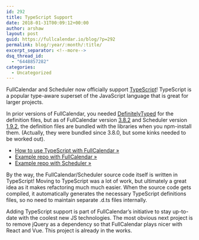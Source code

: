 ```yaml
---
id: 292
title: TypeScript Support
date: 2018-01-31T00:09:12+00:00
author: arshaw
layout: post
guid: https://fullcalendar.io/blog/?p=292
permalink: blog/:year/:month/:title/
excerpt_separator: <!--more-->
dsq_thread_id:
  - "6448857282"
categories:
  - Uncategorized
---
```

FullCalendar and Scheduler now officially support [TypeScript](https://www.typescriptlang.org/)! TypeScript is a popular type-aware superset of the JavaScript language that is great for larger projects.<!--more-->

In prior versions of FullCalendar, you needed [DefinitelyTyped](http://definitelytyped.org/) for the definition files, but as of FullCalendar version [3.8.2](https://github.com/fullcalendar/fullcalendar/releases/tag/v3.8.2) and Scheduler version [1.9.2](https://github.com/fullcalendar/fullcalendar-scheduler/releases/tag/v1.9.2), the definition files are bundled with the libraries when you npm-install them. (Actually, they were bundled since 3.8.0, but some kinks needed to be worked out).

  * [How to use TypeScript with FullCalendar »](https://fullcalendar.io/docs/typescript/)
  * [Example repo with FullCalendar »](https://github.com/fullcalendar/typescript-example)
  * [Example repo with Scheduler »](https://github.com/fullcalendar/scheduler-typescript-example)

By the way, the FullCalendar/Scheduler source code itself is written in TypeScript! Moving to TypeScript was a lot of work, but ultimately a great idea as it makes refactoring much much easier. When the source code gets compiled, it automatically generates the necessary TypeScript definitions files, so no need to maintain separate .d.ts files internally.

Adding TypeScript support is part of FullCalendar&#8217;s initiative to stay up-to-date with the coolest new JS technologies. The most obvious next project is to remove jQuery as a dependency so that FullCalendar plays nicer with React and Vue. This project is already in the works.